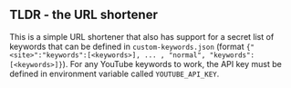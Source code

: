 ## TLDR - the URL shortener  

This is a simple URL shortener that also has support for a secret list of keywords that can be defined in `custom-keywords.json` (format `{"<site>":"keywords":[<keywords>], ... , "normal", "keywords": [<keywords>]}`). For any YouTube keywords to work, the API key must be defined in environment variable called `YOUTUBE_API_KEY`.
